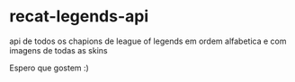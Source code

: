 # recat-legends-api
api de todos os chapions de league of legends
em ordem alfabetica e com imagens de todas as skins

Espero que gostem :)
